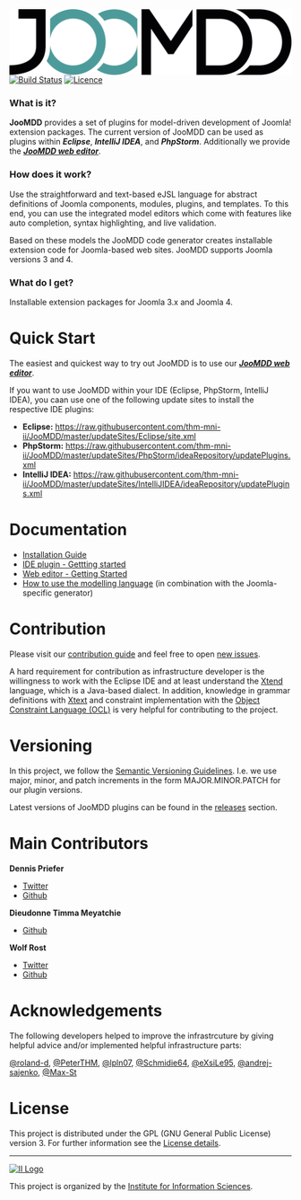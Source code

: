 <img src="docu/img/logo.svg" alt="JooMDDLogo" style="max-width:100%;float:right;">

[![Build Status](https://travis-ci.com/priefyou/JooMDD.svg?token=e6pz6A4yhPBsVY7Ye4rR&branch=master)](https://travis-ci.com/priefyou/JooMDD)
[![Licence](https://img.shields.io/badge/license-GPL-blue.svg)](https://github.com/priefyou/JooMDD/blob/master/LICENSE)

### What is it?
**JooMDD** provides a set of plugins for model-driven development of Joomla! extension 
packages. 
The current version of JooMDD can be used as plugins within ***Eclipse***, 
***IntelliJ IDEA***, and ***PhpStorm***. Additionally we provide the  [***JooMDD web editor***](https://tinyurl.com/joomdd-web).

### How does it work?
Use the straightforward and text-based eJSL language for abstract definitions of Joomla components, modules, plugins, and templates. To this end, you can use the integrated model editors which come with features like auto completion, syntax highlighting, and live validation.

Based on these models the JooMDD code generator creates installable extension code for Joomla-based web sites. JooMDD supports Joomla versions 3 and 4.  

### What do I get?
Installable extension packages for Joomla 3.x and Joomla 4.

# Quick Start
The easiest and quickest way to try out JooMDD is to use our [***JooMDD web editor***](https://tinyurl.com/joomdd-web).

If you want to use JooMDD within your IDE (Eclipse, PhpStorm, IntelliJ IDEA), you caan use one of the following update sites to install the respective IDE plugins:

- **Eclipse:**  <https://raw.githubusercontent.com/thm-mni-ii/JooMDD/master/updateSites/Eclipse/site.xml>
- **PhpStorm:** 
<https://raw.githubusercontent.com/thm-mni-ii/JooMDD/master/updateSites/PhpStorm/ideaRepository/updatePlugins.xml>
- **IntelliJ IDEA:** 
<https://raw.githubusercontent.com/thm-mni-ii/JooMDD/master/updateSites/IntelliJIDEA/ideaRepository/updatePlugins.xml>


# Documentation
- [Installation Guide](docu/InstallationGuide.md)
- [IDE plugin - Gettting started](docu/GettingStarted.md)
- [Web editor - Getting Started](docu/WebEditorGettingStarted.md)
- [How to use the modelling language](docu/eJSLGuide.md) (in combination with the Joomla-specific generator)

# Contribution
Please visit our [contribution guide](docu/Contribute.md) and feel free to open [new issues]().

A hard requirement for contribution as infrastructure developer is the willingness to work with the Eclipse IDE and at least understand the [Xtend](https://www.eclipse.org/xtend/) language, which is a Java-based dialect. In addition, knowledge in grammar definitions with [Xtext](https://www.eclipse.org/Xtext/) and constraint implementation with the [Object Constraint Language (OCL)](https://www.omg.org/spec/OCL/) is very helpful for contributing to the project.

# Versioning
In this project, we follow the [Semantic Versioning Guidelines](https://semver.org/). I.e. we use major, minor, and patch increments in the form MAJOR.MINOR.PATCH for our plugin versions.

Latest versions of JooMDD plugins can be found in the [releases](https://github.com/priefyou/JooMDD/releases) section.

# Main Contributors
**Dennis Priefer**
- [Twitter](https://twitter.com/Priefyou)
- [Github](https://github.com/priefyou)

**Dieudonne Timma Meyatchie**
- [Github](https://github.com/dieudonnetimma)

**Wolf Rost**
- [Twitter](https://twitter.com/rost_wolf)
- [Github](https://github.com/Wolf-Rost)

# Acknowledgements
The following developers helped to improve the infrastrcuture by giving helpful advice and/or implemented helpful infrastructure parts: 

[@roland-d](https://github.com/roland-d), [@PeterTHM](https://github.com/PeterTHM), [@lpln07](https://github.com/lpln07), [@Schmidie64](https://github.com/Schmidie64), [@eXsiLe95](https://github.com/eXsiLe95), [@andrej-sajenko](https://github.com/andrej-sajenko), [@Max-St](https://github.com/Max-St)

# License

This project is distributed under the GPL (GNU General Public License) version 3. For further information see 
the [License details](https://github.com/priefyou/JooMDD/blob/master/LICENSE).

***
[![II Logo](https://mni.thm.de/images/MNI_content/Forschung/Logos_Institute/ii-01.png)]((https://mni.thm.de/forschung/institute-a-gruppen/ii/ii-ueberblick))

This project is organized by the [Institute for Information Sciences](https://mni.thm.de/forschung/institute-a-gruppen/ii/ii-ueberblick).
